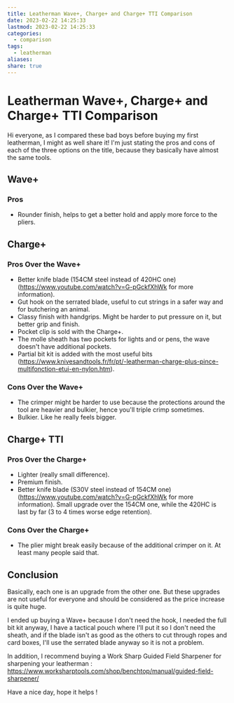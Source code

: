 ```yaml
---
title: Leatherman Wave+, Charge+ and Charge+ TTI Comparison
date: 2023-02-22 14:25:33
lastmod: 2023-02-22 14:25:33
categories:
  - comparison
tags:
  - leatherman
aliases: 
share: true 
---
```


# Leatherman Wave+, Charge+ and Charge+ TTI Comparison

Hi everyone, as I compared these bad boys before buying my first leatherman, I might as well share it! I'm just stating the pros and cons of each of the three options on the title, because they basically have almost the same tools.

## Wave+

### Pros

- Rounder finish, helps to get a better hold and apply more force to the pliers.

## Charge+

### Pros Over the Wave+

- Better knife blade (154CM steel instead of 420HC one) (https://www.youtube.com/watch?v=G-pGckfXhWk for more information).
- Gut hook on the serrated blade, useful to cut strings in a safer way and for butchering an animal.
- Classy finish with handgrips. Might be harder to put pressure on it, but better grip and finish.
- Pocket clip is sold with the Charge+.
- The molle sheath has two pockets for lights and or pens, the wave doesn't have additional pockets.
- Partial bit kit is added with the most useful bits (https://www.knivesandtools.fr/fr/pt/-leatherman-charge-plus-pince-multifonction-etui-en-nylon.htm).

### Cons Over the Wave+

- The crimper might be harder to use because the protections around the tool are heavier and bulkier, hence you'll triple crimp sometimes.
- Bulkier. Like he really feels bigger.

## Charge+ TTI

### Pros Over the Charge+

- Lighter (really small difference).
- Premium finish.
- Better knife blade (S30V steel instead of 154CM one) (https://www.youtube.com/watch?v=G-pGckfXhWk for more information). Small upgrade over the 154CM one, while the 420HC is last by far (3 to 4 times worse edge retention).

### Cons Over the Charge+

- The plier might break easily because of the additional crimper on it. At least many people said that.

## Conclusion

Basically, each one is an upgrade from the other one. But these upgrades are not useful for everyone and should be considered as the price increase is quite huge.

I ended up buying a Wave+ because I don't need the hook, I needed the full bit kit anyway, I have a tactical pouch where I'll put it so I don't need the sheath, and if the blade isn't as good as the others to cut through ropes and card boxes, I'll use the serrated blade anyway so it is not a problem.

In addition, I recommend buying a Work Sharp Guided Field Sharpener for sharpening your leatherman : https://www.worksharptools.com/shop/benchtop/manual/guided-field-sharpener/

Have a nice day, hope it helps !
